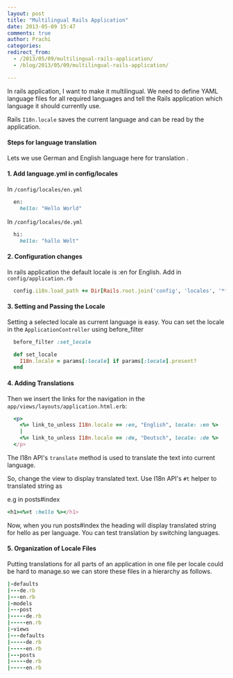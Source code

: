 ```yaml
---
layout: post
title: "Multilingual Rails Application"
date: 2013-05-09 15:47
comments: true
author: Prachi
categories:
redirect_from: 
  - /2013/05/09/multilingual-rails-application/
  - /blog/2013/05/09/multilingual-rails-application/

---
```


In rails application, I want to make it multilingual. We need to define YAML language files for all required languages and tell the Rails application which language it should currently use.

Rails `I18n.locale` saves the current language and can be read by the application.

#### Steps for language translation

Lets we use German and English language here for translation .
#### 1. Add language.yml in config/locales

In `/config/locales/en.yml`

```ruby
  en:
    hello: "Hello World"
```

In `/config/locales/de.yml`

```ruby
  hi:
    hello: "hallo Welt"
```

<!-- More -->

#### 2. Configuration changes
In rails application the default locale is :en for English.
Add in `config/application.rb`

```ruby
  config.i18n.load_path += Dir[Rails.root.join('config', 'locales', '**', '*.{rb,yml}')]
```

#### 3. Setting and Passing the Locale

Setting a selected locale as current language is easy. You can set the locale in the `ApplicationController` using before_filter

```ruby
  before_filter :set_locale

  def set_locale
    I18n.locale = params[:locale] if params[:locale].present?
  end
```

#### 4.  Adding Translations
Then we insert the links for the navigation in the `app/views/layouts/application.html.erb`:

```ruby
  <p>
    <%= link_to_unless I18n.locale == :en, "English", locale: :en %>
    |
    <%= link_to_unless I18n.locale == :de, "Deutsch", locale: :de %>
  </p>
```

The I18n API's  `translate` method is used to translate the text into current language.

So, change the view to  display translated text. Use I18n API's `#t` helper to translated string as

e.g in posts#index

```ruby
<h1><%=t :hello %></h1>
```

Now, when you run posts#index the heading will display translated string for hello as per language.
You can test translation by switching languages.

#### 5. Organization of Locale Files

Putting translations for all parts of an application in one file per locale could be hard to manage.so we  can store these files in a hierarchy as follows.

```ruby
|-defaults
|---de.rb
|---en.rb
|-models
|---post
|-----de.rb
|-----en.rb
|-views
|---defaults
|-----de.rb
|-----en.rb
|---posts
|-----de.rb
|-----en.rb
```
